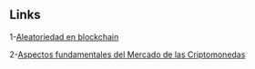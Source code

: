 
Links
-----

1-[Aleatoriedad en blockchain](https://www.linkedin.com/posts/petermacblockchain_if-you-do-not-know-about-the-blockchain-randomness-activity-7013338204216901632-YV-H?utm_source=share&utm_medium=member_desktop)

2-[Aspectos fundamentales del Mercado de las Criptomonedas](https://www.linkedin.com/posts/petermacblockchain_blockitus-activity-7032138464917676033-ZTfu?utm_source=share&utm_medium=member_desktop)
